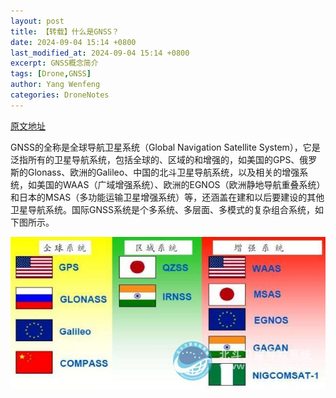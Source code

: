 ```yaml
---
layout: post
title: 【转载】什么是GNSS？
date: 2024-09-04 15:14 +0800
last_modified_at: 2024-09-04 15:14 +0800
excerpt: GNSS概念简介
tags: [Drone,GNSS]
author: Yang Wenfeng
categories: DroneNotes
---
```


[原文地址](http://www.beidou.gov.cn/zy/kpyd/201710/t20171011_4608.html)



GNSS的全称是全球导航卫星系统（Global Navigation Satellite System），它是泛指所有的卫星导航系统，包括全球的、区域的和增强的，如美国的GPS、俄罗斯的Glonass、欧洲的Galileo、中国的北斗卫星导航系统，以及相关的增强系统，如美国的WAAS（广域增强系统）、欧洲的EGNOS（欧洲静地导航重叠系统）和日本的MSAS（多功能运输卫星增强系统）等，还涵盖在建和以后要建设的其他卫星导航系统。国际GNSS系统是个多系统、多层面、多模式的复杂组合系统，如下图所示。



![img](2024-09-04-%E4%BB%80%E4%B9%88%E6%98%AFGNSS%EF%BC%9F.assets/W020171202723564811418.jpg)

